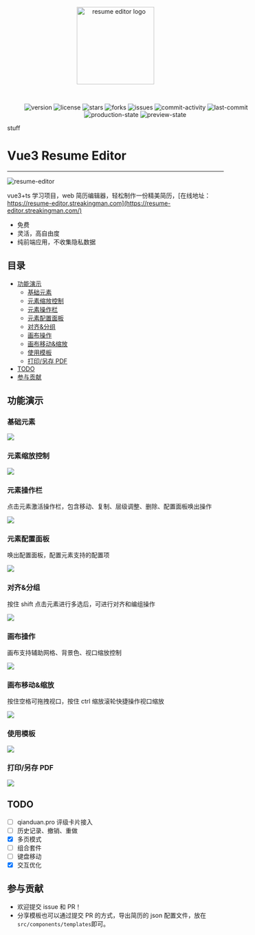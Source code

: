 <p align="center">
    <a href="https://resume-editor.streakingman.com" target="_blank" rel="noopener noreferrer">
        <img width="180" src="public/favicon.svg" alt="resume editor logo">
    </a>
</p>
<br/>
<p align="center" style="width: 600px;margin-left: auto;margin-right: auto;">
    <img src="https://img.shields.io/github/package-json/v/StreakingMan/vue3-resume-editor" alt="version"/>
    <img src="https://img.shields.io/github/license/StreakingMan/vue3-resume-editor" alt="license" />
    <img src="https://img.shields.io/github/stars/StreakingMan/vue3-resume-editor?style=social" alt="stars" />
    <img src="https://img.shields.io/github/forks/StreakingMan/vue3-resume-editor?style=social" alt="forks" />
    <img src="https://img.shields.io/github/issues/StreaKingman/vue3-resume-editor" alt="issues" />
    <img src="https://img.shields.io/github/commit-activity/m/StreakingMan/vue3-resume-editor" alt="commit-activity" />
    <img src="https://img.shields.io/github/last-commit/StreakingMan/vue3-resume-editor" alt="last-commit" />
    <img src="https://img.shields.io/github/deployments/StreakingMan/vue3-resume-editor/Production?label=proccution%20state" alt="production-state" />
    <img src="https://img.shields.io/github/deployments/StreakingMan/vue3-resume-editor/Preview?label=preview%20state" alt="preview-state" />
    <a href="https://wallabyjs.com/oss/" target="_blank"><img src="https://img.shields.io/badge/wallaby.js-powered-blue.svg?style=flat&logo=github" alt="" /></a>
</p>

stuff
# Vue3 Resume Editor

---

![resume-editor](src/assets/previews/app.png)

vue3+ts 学习项目，web 简历编辑器，轻松制作一份精美简历，[在线地址：https://resume-editor.streakingman.com](https://resume-editor.streakingman.com/)

-   免费
-   灵活，高自由度
-   纯前端应用，不收集隐私数据

## 目录

-   [功能演示](#功能演示)
    -   [基础元素](#基础元素)
    -   [元素缩放控制](#元素缩放控制)
    -   [元素操作栏](#元素操作栏)
    -   [元素配置面板](#元素配置面板)
    -   [对齐&分组](#对齐&分组)
    -   [画布操作](#画布操作)
    -   [画布移动&缩放](#画布移动&缩放)
    -   [使用模板](#使用模板)
    -   [打印/另存 PDF](#打印/另存PDF)
-   [TODO](#TODO)
-   [参与贡献](#参与贡献)

## 功能演示

### 基础元素

![](src/assets/previews/drag-material.gif)

### 元素缩放控制

![](src/assets/previews/resize-material.gif)

### 元素操作栏

点击元素激活操作栏，包含移动、复制、层级调整、删除、配置面板唤出操作

![](src/assets/previews/operte-material.gif)

### 元素配置面板

唤出配置面板，配置元素支持的配置项

![](src/assets/previews/config-panel.gif)

### 对齐&分组

按住 shift 点击元素进行多选后，可进行对齐和编组操作

![](src/assets/previews/align-and-group.gif)

### 画布操作

画布支持辅助网格、背景色、视口缩放控制

![](src/assets/previews/page-operate.gif)

### 画布移动&缩放

按住空格可拖拽视口，按住 ctrl 缩放滚轮快捷操作视口缩放

![](src/assets/previews/paper-move-resize.gif)

### 使用模板

![](src/assets/previews/use-template.gif)

### 打印/另存 PDF

![](src/assets/previews/print.gif)

## TODO

-   [ ] qianduan.pro 评级卡片接入
-   [ ] 历史记录、撤销、重做
-   [x] 多页模式
-   [ ] 组合套件
-   [ ] 键盘移动
-   [x] 交互优化

## 参与贡献

-   欢迎提交 issue 和 PR！
-   分享模板也可以通过提交 PR 的方式，导出简历的 json 配置文件，放在`src/components/templates`即可。
